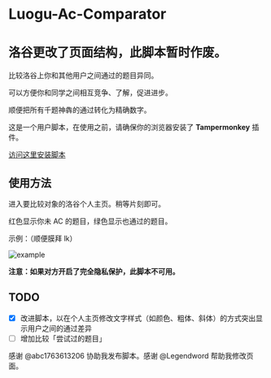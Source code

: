 # Luogu-Ac-Comparator

# `洛谷更改了页面结构，此脚本暂时作废。`

比较洛谷上你和其他用户之间通过的题目异同。

可以方便你和同学之间相互竞争、了解，促进进步。

顺便把所有千题神犇的通过转化为精确数字。

这是一个用户脚本，在使用之前，请确保你的浏览器安装了 **Tampermonkey** 插件。

[访问这里安装脚本](https://greasyfork.org/zh-CN/scripts/371669-%E6%B4%9B%E8%B0%B7%E9%80%9A%E8%BF%87%E9%A2%98%E7%9B%AE%E6%AF%94%E8%BE%83%E5%99%A8-yyfcpp)

## 使用方法
进入要比较对象的洛谷个人主页。稍等片刻即可。

红色显示你未 AC 的题目，绿色显示也通过的题目。

示例：（顺便膜拜 lk）

![example](https://s1.ax1x.com/2018/08/29/POcDq1.png)

**注意：如果对方开启了完全隐私保护，此脚本不可用。**

## TODO
- [x] 改进脚本，以在个人主页修改文字样式（如颜色、粗体、斜体）的方式突出显示用户之间的通过差异
- [ ] 增加比较「尝试过的题目」

感谢 @abc1763613206 协助我发布脚本。感谢 @Legendword 帮助我修改页面。

